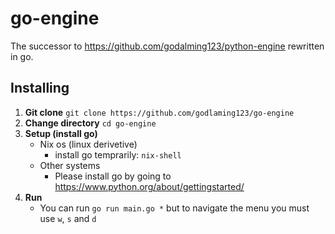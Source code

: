 # go-engine

The successor to https://github.com/godalming123/python-engine rewritten in go.

## Installing
1. **Git clone**
  `git clone https://github.com/godlaming123/go-engine`
2. **Change directory**
  `cd go-engine`
2. **Setup (install go)**
   - Nix os (linux derivetive)
     - install go temprarily: `nix-shell`
   - Other systems
     - Please install go by going to https://www.python.org/about/gettingstarted/
3. **Run**
   - You can run `go run main.go *` but to navigate the menu you must use `w`, `s` and `d`

